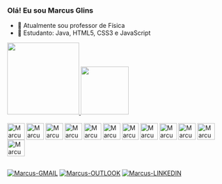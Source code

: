 ### Olá! Eu sou Marcus Glins

- 🔭 Atualmente sou professor de Física
- 🌱 Estudanto: Java, HTML5, CSS3 e JavaScript

<div>
  <a href="https://github.com/MarcusGlins">
  <img height="165em" src="https://github-readme-stats.vercel.app/api?username=MarcusGlins&show_icons=true&theme=dark&include_all_commits=true&count_private=true">
  <img height="110em" src="https://github-readme-stats.vercel.app/api/top-langs/?username=MarcusGlins&layout=compact&langs_count=5&theme=dark">
</div>

<div style="display: inline-block"> <br>
  <img align="center" alt="Marcus-Java" height="38" width="40" src="https://cdn.jsdelivr.net/gh/devicons/devicon/icons/java/java-plain-wordmark.svg" />
  <img align="center" alt="Marcus-HTML" height="38" width="40" src="https://cdn.jsdelivr.net/gh/devicons/devicon/icons/html5/html5-original.svg" />           <img align="center" alt="Marcus-CSS" height="38" width="40" src="https://cdn.jsdelivr.net/gh/devicons/devicon/icons/css3/css3-original.svg" />
  <img align="center" alt="Marcus-JS" height="38" width="40" src="https://cdn.jsdelivr.net/gh/devicons/devicon/icons/javascript/javascript-original.svg" />
  <img align="center" alt="Marcus-MD" height="38" width="40" src="https://cdn.jsdelivr.net/gh/devicons/devicon/icons/markdown/markdown-original.svg" />
  <img align="center" alt="Marcus-LATEX" height="38" width="40" src="https://cdn.jsdelivr.net/gh/devicons/devicon/icons/latex/latex-original.svg" />
  <img align="center" alt="Marcus-GIT" height="38" widht="40" src="https://cdn.jsdelivr.net/gh/devicons/devicon/icons/git/git-original.svg" /> 
  <img align="center" alt="Marcus-LINUX" height="38" width="40" src="https://cdn.jsdelivr.net/gh/devicons/devicon/icons/linux/linux-original.svg" />
  <img align="center" alt="Marcus-UBUNTU" height="38" width="40" src="https://cdn.jsdelivr.net/gh/devicons/devicon/icons/ubuntu/ubuntu-plain.svg" />
  <img align="center" alt="Marcus-VIM" height="38" width="40" src="https://cdn.jsdelivr.net/gh/devicons/devicon/icons/vim/vim-original.svg" />
  <img align="center" alt="Marcus-BASH" height="38" width="40" src="https://cdn.jsdelivr.net/gh/devicons/devicon/icons/bash/bash-original.svg" />
  <img align="center" alt="Marcus-FIREFOX" height="38" width="40" src="https://cdn.jsdelivr.net/gh/devicons/devicon/icons/firefox/firefox-original.svg" />
</div>

##

<div>
  <a href="mailto:marcusglins@gmail.com"><img alt="Marcus-GMAIL" src="https://img.shields.io/badge/Gmail-D14836?style=for-the-badge&logo=gmail&logoColor=white" target="_blank"></a>
  <a href="mailto:marcusglins@outlook.com"><img alt="Marcus-OUTLOOK" src="https://img.shields.io/badge/Microsoft_Outlook-0078D4?style=for-the-badge&logo=microsoft-outlook&logoColor=white" target="_blank"></a>
  <a href="https://www.linkedin.com/in/marcusglins/"><img alt="Marcus-LINKEDIN" src="https://img.shields.io/badge/LinkedIn-0077B5?style=for-the-badge&logo=linkedin&logoColor=white" target="_blank"></a>
</div>
